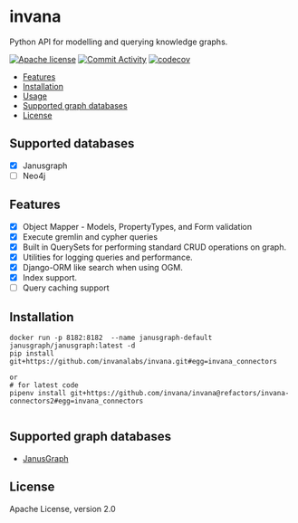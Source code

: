 # invana

Python API for modelling and querying knowledge graphs.

[![Apache license](https://img.shields.io/badge/license-Apache-blue.svg)](https://github.com/invanalabs/invana-py/blob/master/LICENSE)
[![Commit Activity](https://img.shields.io/github/commit-activity/m/invanalabs/invana-py)](https://github.com/invanalabs/invana-py/commits)
[![codecov](https://codecov.io/gh/invanalabs/invana-py/branch/master/graph/badge.svg)](https://codecov.io/gh/invanalabs/invana-py)

- [Features](#features)
- [Installation](#installation)
- [Usage](#usage)
- [Supported graph databases](#supported-graph-databases)
- [License](#license)

## Supported databases

- [x] Janusgraph
- [ ] Neo4j 

## Features

- [x] Object Mapper - Models, PropertyTypes, and Form validation
- [x] Execute gremlin and cypher queries
- [x] Built in QuerySets for performing standard CRUD operations on graph.
- [x] Utilities for logging queries and performance.
- [x] Django-ORM like search when using OGM.
- [x] Index support.
- [ ] Query caching support

## Installation

```shell
docker run -p 8182:8182  --name janusgraph-default janusgraph/janusgraph:latest -d
pip install git+https://github.com/invanalabs/invana.git#egg=invana_connectors

or 
# for latest code
pipenv install git+https://github.com/invana/invana@refactors/invana-connectors2#egg=invana_connectors


```


## Supported graph databases

- [JanusGraph](https://janusgraph.org/)

[comment]: <> (- [DataStax Enterprise]&#40;https://www.datastax.com/products/datastax-enterprise&#41;)

## License

Apache License, version 2.0


